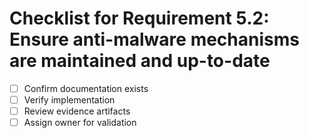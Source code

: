 # Checklist for Requirement 5.2: Ensure anti-malware mechanisms are maintained and up-to-date

- [ ] Confirm documentation exists
- [ ] Verify implementation
- [ ] Review evidence artifacts
- [ ] Assign owner for validation
